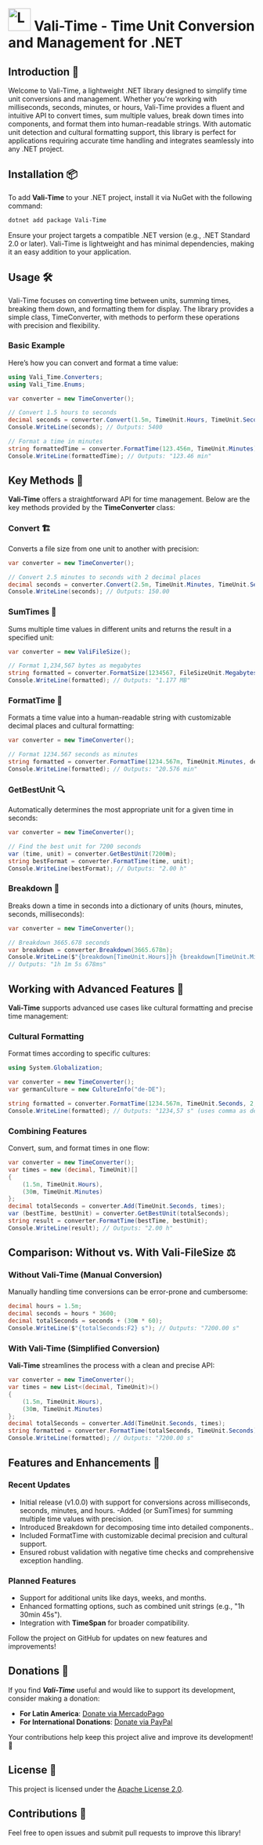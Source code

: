 # <img src="https://github.com/UBF21/Vali-Time/blob/main/Vali-Time/logo-Vali-Time.png?raw=true" alt="Logo de Vali Time" style="width: 46px; height: 46px; max-width: 300px;"> Vali-Time - Time Unit Conversion and Management for .NET


## Introduction 🚀

Welcome to Vali-Time, a lightweight .NET library designed to simplify time unit conversions and management. Whether you're working with milliseconds, seconds, minutes, or hours, Vali-Time provides a fluent and intuitive API to convert times, sum multiple values, break down times into components, and format them into human-readable strings. With automatic unit detection and cultural formatting support, this library is perfect for applications requiring accurate time handling and integrates seamlessly into any .NET project.

## Installation 📦

To add **Vali-Time** to your .NET project, install it via NuGet with the following command:

```sh
dotnet add package Vali-Time
```

Ensure your project targets a compatible .NET version (e.g., .NET Standard 2.0 or later). Vali-Time is lightweight and has minimal dependencies, making it an easy addition to your application.

## Usage 🛠️

Vali-Time focuses on converting time between units, summing times, breaking them down, and formatting them for display. The library provides a simple class, TimeConverter, with methods to perform these operations with precision and flexibility.

### Basic Example

Here’s how you can convert and format a time value:

```csharp
using Vali_Time.Converters;
using Vali_Time.Enums;

var converter = new TimeConverter();

// Convert 1.5 hours to seconds
decimal seconds = converter.Convert(1.5m, TimeUnit.Hours, TimeUnit.Seconds);
Console.WriteLine(seconds); // Outputs: 5400

// Format a time in minutes
string formattedTime = converter.FormatTime(123.456m, TimeUnit.Minutes);
Console.WriteLine(formattedTime); // Outputs: "123.46 min"
```

## Key Methods 📝

**Vali-Time** offers a straightforward API for time management. Below are the key methods provided by the **TimeConverter** class:

### Convert 🏗️

Converts a file size from one unit to another with precision:

```csharp
var converter = new TimeConverter();

// Convert 2.5 minutes to seconds with 2 decimal places
decimal seconds = converter.Convert(2.5m, TimeUnit.Minutes, TimeUnit.Seconds, decimalPlaces: 2);
Console.WriteLine(seconds); // Outputs: 150.00
```
### SumTimes 🎨

Sums multiple time values in different units and returns the result in a specified unit:

```csharp
var converter = new ValiFileSize();

// Format 1,234,567 bytes as megabytes
string formatted = converter.FormatSize(1234567, FileSizeUnit.Megabytes, decimalPlaces: 3);
Console.WriteLine(formatted); // Outputs: "1.177 MB"
```
### FormatTime 🎨

Formats a time value into a human-readable string with customizable decimal places and cultural formatting:

```csharp
var converter = new TimeConverter();

// Format 1234.567 seconds as minutes
string formatted = converter.FormatTime(1234.567m, TimeUnit.Minutes, decimalPlaces: 3);
Console.WriteLine(formatted); // Outputs: "20.576 min"
```

### GetBestUnit 🔍

Automatically determines the most appropriate unit for a given time in seconds:

```csharp
var converter = new TimeConverter();

// Find the best unit for 7200 seconds
var (time, unit) = converter.GetBestUnit(7200m);
string bestFormat = converter.FormatTime(time, unit);
Console.WriteLine(bestFormat); // Outputs: "2.00 h"
```

### Breakdown 🧩

Breaks down a time in seconds into a dictionary of units (hours, minutes, seconds, milliseconds):

```csharp
var converter = new TimeConverter();

// Breakdown 3665.678 seconds
var breakdown = converter.Breakdown(3665.678m);
Console.WriteLine($"{breakdown[TimeUnit.Hours]}h {breakdown[TimeUnit.Minutes]}m {breakdown[TimeUnit.Seconds]}s {breakdown[TimeUnit.Milliseconds]}ms");
// Outputs: "1h 1m 5s 678ms"
```

## Working with Advanced Features 🧩

**Vali-Time** supports advanced use cases like cultural formatting and precise time management:

### Cultural Formatting

Format times according to specific cultures:

```csharp
using System.Globalization;

var converter = new TimeConverter();
var germanCulture = new CultureInfo("de-DE");

string formatted = converter.FormatTime(1234.567m, TimeUnit.Seconds, 2, germanCulture);
Console.WriteLine(formatted); // Outputs: "1234,57 s" (uses comma as decimal separator)
```

### Combining Features

Convert, sum, and format times in one flow:

```csharp
var converter = new TimeConverter();
var times = new (decimal, TimeUnit)[]
{
    (1.5m, TimeUnit.Hours),
    (30m, TimeUnit.Minutes)
};
decimal totalSeconds = converter.Add(TimeUnit.Seconds, times);
var (bestTime, bestUnit) = converter.GetBestUnit(totalSeconds);
string result = converter.FormatTime(bestTime, bestUnit);
Console.WriteLine(result); // Outputs: "2.00 h"
```

## Comparison: Without vs. With Vali-FileSize ⚖️

### Without Vali-Time (Manual Conversion)

Manually handling time conversions can be error-prone and cumbersome:

```csharp
decimal hours = 1.5m;
decimal seconds = hours * 3600;
decimal totalSeconds = seconds + (30m * 60);
Console.WriteLine($"{totalSeconds:F2} s"); // Outputs: "7200.00 s"
```

### With Vali-Time (Simplified Conversion)

**Vali-Time** streamlines the process with a clean and precise API:

```csharp
var converter = new TimeConverter();
var times = new List<(decimal, TimeUnit)>()
{
    (1.5m, TimeUnit.Hours),
    (30m, TimeUnit.Minutes)
};
decimal totalSeconds = converter.Add(TimeUnit.Seconds, times);
string formatted = converter.FormatTime(totalSeconds, TimeUnit.Seconds);
Console.WriteLine(formatted); // Outputs: "7200.00 s"
```
## Features and Enhancements 🌟

### Recent Updates

- Initial release (v1.0.0) with support for conversions across milliseconds, seconds, minutes, and hours.
-Added (or SumTimes) for summing multiple time values with precision.
- Introduced Breakdown for decomposing time into detailed components..
- Included FormatTime with customizable decimal precision and cultural support.
- Ensured robust validation with negative time checks and comprehensive exception handling.

### Planned Features

- Support for additional units like days, weeks, and months.
- Enhanced formatting options, such as combined unit strings (e.g., "1h 30min 45s").
- Integration with **TimeSpan** for broader compatibility.

Follow the project on GitHub for updates on new features and improvements!

## Donations 💖

If you find ***Vali-Time*** useful and would like to support its development, consider making a donation:

- **For Latin America**: [Donate via MercadoPago](https://link.mercadopago.com.pe/felipermm)
- **For International Donations**: [Donate via PayPal](https://paypal.me/felipeRMM?country.x=PE&locale.x=es_XC)


Your contributions help keep this project alive and improve its development! 🚀

## License 📜
This project is licensed under the [Apache License 2.0](https://www.apache.org/licenses/LICENSE-2.0).

## Contributions 🤝
Feel free to open issues and submit pull requests to improve this library!
